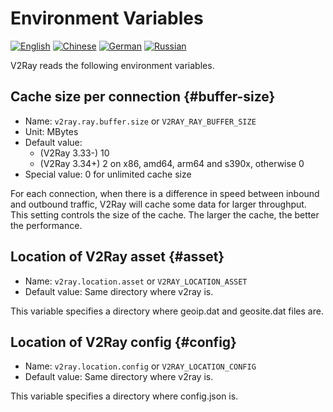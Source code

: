 # Environment Variables

[![English](../resources/english.svg)](https://www.v2ray.com/en/configuration/env.html) [![Chinese](../resources/chinese.svg)](https://www.v2ray.com/chapter_02/env.html) [![German](../resources/german.svg)](https://www.v2ray.com/de/configuration/env.html) [![Russian](../resources/russian.svg)](https://www.v2ray.com/ru/configuration/env.html)

V2Ray reads the following environment variables.

## Cache size per connection {#buffer-size}

* Name: `v2ray.ray.buffer.size` or `V2RAY_RAY_BUFFER_SIZE`
* Unit: MBytes
* Default value: 
  * (V2Ray 3.33-) 10
  * (V2Ray 3.34+) 2 on x86, amd64, arm64 and s390x, otherwise 0
* Special value: 0 for unlimited cache size

For each connection, when there is a difference in speed between inbound and outbound traffic, V2Ray will cache some data for larger throughput. This setting controls the size of the cache. The larger the cache, the better the performance.

## Location of V2Ray asset {#asset}

* Name: `v2ray.location.asset` or `V2RAY_LOCATION_ASSET`
* Default value: Same directory where v2ray is.

This variable specifies a directory where geoip.dat and geosite.dat files are.

## Location of V2Ray config {#config}

* Name: `v2ray.location.config` or `V2RAY_LOCATION_CONFIG`
* Default value: Same directory where v2ray is.

This variable specifies a directory where config.json is.